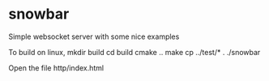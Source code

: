 # snowbar
Simple websocket server with some nice examples

To build on linux,
mkdir build
cd build
cmake ..
make
cp ../test/* .
./snowbar

Open the file http/index.html
